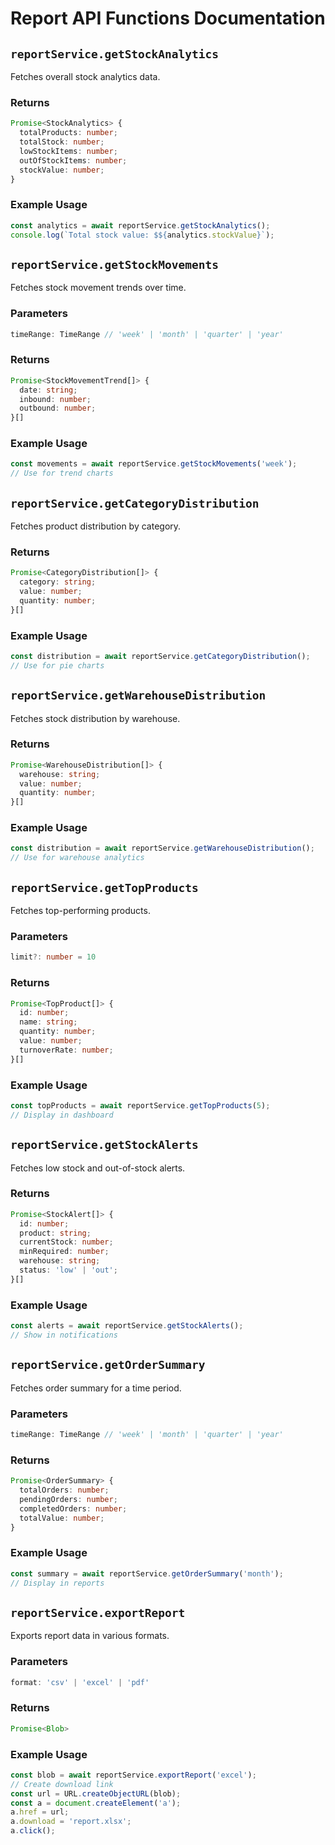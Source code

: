 # Report API Functions Documentation

## `reportService.getStockAnalytics`

Fetches overall stock analytics data.

### Returns
```typescript
Promise<StockAnalytics> {
  totalProducts: number;
  totalStock: number;
  lowStockItems: number;
  outOfStockItems: number;
  stockValue: number;
}
```

### Example Usage
```typescript
const analytics = await reportService.getStockAnalytics();
console.log(`Total stock value: $${analytics.stockValue}`);
```

## `reportService.getStockMovements`

Fetches stock movement trends over time.

### Parameters
```typescript
timeRange: TimeRange // 'week' | 'month' | 'quarter' | 'year'
```

### Returns
```typescript
Promise<StockMovementTrend[]> {
  date: string;
  inbound: number;
  outbound: number;
}[]
```

### Example Usage
```typescript
const movements = await reportService.getStockMovements('week');
// Use for trend charts
```

## `reportService.getCategoryDistribution`

Fetches product distribution by category.

### Returns
```typescript
Promise<CategoryDistribution[]> {
  category: string;
  value: number;
  quantity: number;
}[]
```

### Example Usage
```typescript
const distribution = await reportService.getCategoryDistribution();
// Use for pie charts
```

## `reportService.getWarehouseDistribution`

Fetches stock distribution by warehouse.

### Returns
```typescript
Promise<WarehouseDistribution[]> {
  warehouse: string;
  value: number;
  quantity: number;
}[]
```

### Example Usage
```typescript
const distribution = await reportService.getWarehouseDistribution();
// Use for warehouse analytics
```

## `reportService.getTopProducts`

Fetches top-performing products.

### Parameters
```typescript
limit?: number = 10
```

### Returns
```typescript
Promise<TopProduct[]> {
  id: number;
  name: string;
  quantity: number;
  value: number;
  turnoverRate: number;
}[]
```

### Example Usage
```typescript
const topProducts = await reportService.getTopProducts(5);
// Display in dashboard
```

## `reportService.getStockAlerts`

Fetches low stock and out-of-stock alerts.

### Returns
```typescript
Promise<StockAlert[]> {
  id: number;
  product: string;
  currentStock: number;
  minRequired: number;
  warehouse: string;
  status: 'low' | 'out';
}[]
```

### Example Usage
```typescript
const alerts = await reportService.getStockAlerts();
// Show in notifications
```

## `reportService.getOrderSummary`

Fetches order summary for a time period.

### Parameters
```typescript
timeRange: TimeRange // 'week' | 'month' | 'quarter' | 'year'
```

### Returns
```typescript
Promise<OrderSummary> {
  totalOrders: number;
  pendingOrders: number;
  completedOrders: number;
  totalValue: number;
}
```

### Example Usage
```typescript
const summary = await reportService.getOrderSummary('month');
// Display in reports
```

## `reportService.exportReport`

Exports report data in various formats.

### Parameters
```typescript
format: 'csv' | 'excel' | 'pdf'
```

### Returns
```typescript
Promise<Blob>
```

### Example Usage
```typescript
const blob = await reportService.exportReport('excel');
// Create download link
const url = URL.createObjectURL(blob);
const a = document.createElement('a');
a.href = url;
a.download = 'report.xlsx';
a.click();
```